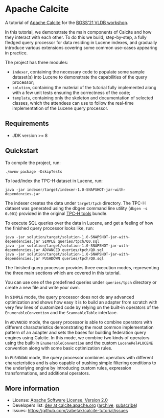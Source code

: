 <!--
{% comment %}
Licensed to the Apache Software Foundation (ASF) under one or more
contributor license agreements.  See the NOTICE file distributed with
this work for additional information regarding copyright ownership.
The ASF licenses this file to you under the Apache License, Version 2.0
(the "License"); you may not use this file except in compliance with
the License.  You may obtain a copy of the License at

http://www.apache.org/licenses/LICENSE-2.0

Unless required by applicable law or agreed to in writing, software
distributed under the License is distributed on an "AS IS" BASIS,
WITHOUT WARRANTIES OR CONDITIONS OF ANY KIND, either express or implied.
See the License for the specific language governing permissions and
limitations under the License.
{% endcomment %}
-->
# Apache Calcite

A tutorial of [Apache Calcite]((http://calcite.apache.org))
for the [BOSS'21 VLDB workshop](https://boss-workshop.github.io/boss-2021/).

In this tutorial, we demonstrate the main components of Calcite and how they interact with each
other. To do this we build, step-by-step, a fully fledged query processor for data residing
in Lucene indexes, and gradually introduce various extensions covering some common use-cases
appearing in practice.

The project has three modules:
* `indexer`, containing the necessary code to populate some sample dataset(s) into Lucene to
demonstrate the capabilities of the query processor; 
* `solution`, containing the material of the tutorial fully implemented along with a few unit tests
ensuring the correctness of the code;   
* `template`, containing only the skeleton and documentation of selected classes, which the
attendees can use to follow the real-time implementation of the Lucene query processor.

## Requirements

* JDK version >= 8

## Quickstart

To compile the project, run:

    ./mvnw package -DskipTests 

To load/index the TPC-H dataset in Lucene, run:

    java -jar indexer/target/indexer-1.0-SNAPSHOT-jar-with-dependencies.jar
    
The indexer creates the data under `target/tpch` directory. The TPC-H dataset was generated using
the dbgen command line utility (`dbgen -s 0.001`) provided in the original
[TPC-H tools](http://www.tpc.org/tpc_documents_current_versions/current_specifications5.asp) bundle.

To execute SQL queries over the data in Lucene, and get a feeling of how the finished query
processor looks like, run: 

    java -jar solution/target/solution-1.0-SNAPSHOT-jar-with-dependencies.jar SIMPLE queries/tpch/Q0.sql
    java -jar solution/target/solution-1.0-SNAPSHOT-jar-with-dependencies.jar ADVANCED queries/tpch/Q0.sql
    java -jar solution/target/solution-1.0-SNAPSHOT-jar-with-dependencies.jar PUSHDOWN queries/tpch/Q0.sql

The finished query processor provides three execution modes, representing the three main sections
which are covered in this tutorial.

You can use one of the predefined queries under `queries/tpch` directory or create a new file
and write your own. 

In `SIMPLE` mode, the query processor does not do any advanced optimization and shows how easy it
is to build an adapter from scratch with very few lines of customized code by relying on the
built-in operators of the `EnumerableConvention` and the `ScannableTable` interface.

In `ADVANCED` mode, the query processor is able to combine operators with different characteristics
demonstrating the most common implementation pattern of an adapter and sets the bases for building
federation query engines using Calcite. In this mode, we combine two kinds of operators using the
built-in `EnumerableConvention` and the custom `LuceneRel#LUCENE` convention along with some basic
optimization rules.  

In `PUSHDOWN` mode, the query processor combines operators with different characteristics and is
also capable of pushing simple filtering conditions to the underlying engine by introducing
custom rules, expression transformations, and additional operators.

## More information

* License: <a href="LICENSE">Apache Software License, Version 2.0</a>
* Developers list:
  <a href="mailto:dev@calcite.apache.org">dev at calcite.apache.org</a>
  (<a href="https://mail-archives.apache.org/mod_mbox/calcite-dev/">archive</a>,
  <a href="mailto:dev-subscribe@calcite.apache.org">subscribe</a>)
* Issues: https://github.com/zabetak/calcite-tutorial/issues
